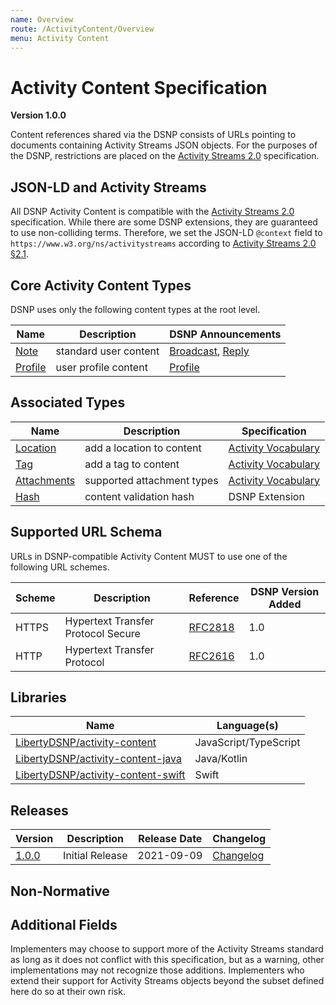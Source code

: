 ```yaml
---
name: Overview
route: /ActivityContent/Overview
menu: Activity Content
---
```


# Activity Content Specification
__Version 1.0.0__

Content references shared via the DSNP consists of URLs pointing to documents containing Activity Streams JSON objects.
For the purposes of the DSNP, restrictions are placed on the [Activity Streams 2.0](https://www.w3.org/TR/activitystreams-core/) specification.

## JSON-LD and Activity Streams

All DSNP Activity Content is compatible with the [Activity Streams 2.0](https://www.w3.org/TR/activitystreams-core/) specification.
While there are some DSNP extensions, they are guaranteed to use non-colliding terms.
Therefore, we set the JSON-LD `@context` field to `https://www.w3.org/ns/activitystreams` according to [Activity Streams 2.0 §2.1](https://www.w3.org/TR/activitystreams-core/#jsonld).

## Core Activity Content Types

DSNP uses only the following content types at the root level.

| Name | Description | DSNP Announcements |
| ---- | ----------- | -------------------- |
[Note](/ActivityContent/Types/Note) | standard user content | [Broadcast](/DSNP/Types/Broadcast), [Reply](/DSNP/Types/Reply) |
[Profile](/ActivityContent/Types/Profile) | user profile content | [Profile](/DSNP/Types/Profile) |

## Associated Types

| Name | Description | Specification |
| ---- | ----------- | ------------- |
[Location](/ActivityContent/Associated/Location) | add a location to content | [Activity Vocabulary](https://www.w3.org/TR/activitystreams-vocabulary/) |
[Tag](/ActivityContent/Associated/Tag) | add a tag to content | [Activity Vocabulary](https://www.w3.org/TR/activitystreams-vocabulary/) |
[Attachments](/ActivityContent/Associated/Attachments) | supported attachment types | [Activity Vocabulary](https://www.w3.org/TR/activitystreams-vocabulary/) |
[Hash](/ActivityContent/Associated/Hash) | content validation hash | DSNP Extension |

## Supported URL Schema

URLs in DSNP-compatible Activity Content MUST to use one of the following URL schemes.

| Scheme | Description | Reference | DSNP Version Added |
| ------ |------------ | --------- | ------------------ |
| HTTPS | Hypertext Transfer Protocol Secure | [RFC2818](https://datatracker.ietf.org/doc/html/rfc2818) | 1.0 |
| HTTP | Hypertext Transfer Protocol | [RFC2616](https://datatracker.ietf.org/doc/html/rfc2616) | 1.0 |

## Libraries

| Name | Language(s) |
| --- | --- |
| [LibertyDSNP/activity-content](https://github.com/LibertyDSNP/activity-content) | JavaScript/TypeScript |
| [LibertyDSNP/activity-content-java](https://github.com/LibertyDSNP/activity-content-java) | Java/Kotlin |
| [LibertyDSNP/activity-content-swift](https://github.com/LibertyDSNP/activity-content-swift) | Swift |

## Releases

| Version | Description | Release Date | Changelog |
| --- | --- | --- | --- |
| [1.0.0](https://github.com/LibertyDSNP/spec/tree/ActivityContent-v1.0.0) | Initial Release | 2021-09-09 | [Changelog](https://github.com/LibertyDSNP/spec/releases/tag/ActivityContent-v1.0.0) |

## Non-Normative

## Additional Fields

Implementers may choose to support more of the Activity Streams standard as long as it does not conflict with this specification, but as a warning, other implementations may not recognize those additions.
Implementers who extend their support for Activity Streams objects beyond the subset defined here do so at their own risk.
